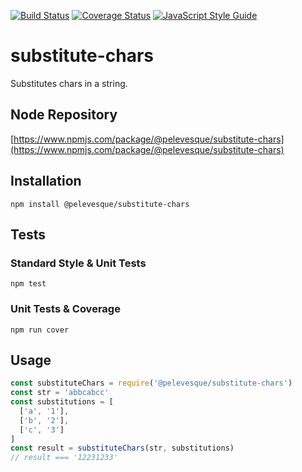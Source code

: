 [![Build Status](https://travis-ci.org/pelevesque/substitute-chars.svg?branch=master)](https://travis-ci.org/pelevesque/substitute-chars)
[![Coverage Status](https://coveralls.io/repos/github/pelevesque/substitute-chars/badge.svg?branch=master)](https://coveralls.io/github/pelevesque/substitute-chars?branch=master)
[![JavaScript Style Guide](https://img.shields.io/badge/code_style-standard-brightgreen.svg)](https://standardjs.com)

# substitute-chars

Substitutes chars in a string.

## Node Repository

[https://www.npmjs.com/package/@pelevesque/substitute-chars](https://www.npmjs.com/package/@pelevesque/substitute-chars)

## Installation

`npm install @pelevesque/substitute-chars`

## Tests

### Standard Style & Unit Tests

`npm test`

### Unit Tests & Coverage

`npm run cover`

## Usage

```js
const substituteChars = require('@pelevesque/substitute-chars')
const str = 'abbcabcc'
const substitutions = [
  ['a', '1'],
  ['b', '2'],
  ['c', '3']
]
const result = substituteChars(str, substitutions)
// result === '12231233'
```

